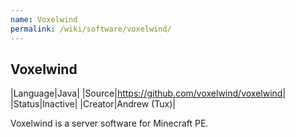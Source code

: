 ```yaml
---
name: Voxelwind
permalink: /wiki/software/voxelwind/
---
```

## Voxelwind

|Language|Java|
|Source|https://github.com/voxelwind/voxelwind|
|Status|Inactive|
|Creator|Andrew (Tux)|

Voxelwind is a server software for Minecraft PE. 
